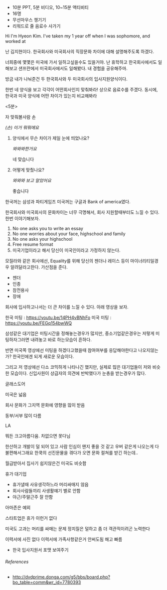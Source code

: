 * 10분 PPT, 5분 비디오, 10~15분 액티비티
* 16명
* 무선마우스 챙기기
* 리워드로 줄 음료수 사가기



Hi I'm Hyeon Kim. I've taken my 1 year off when I was sophomore, and worked at

난 김지현이다. 한국회사와 미국회사의 직장문화 차이에 대해 설명해주도록 하겠다.

너희중에 몇몇은 미국에 가서 일하고싶을수도 있을거야.
난 휴학하고 한국회사에서도 일해보고 샌프란에서 미국회사에서도 일해봤다.
내 경험을 공유해주마.

방금 내가 나눠준건 두 한국회사와 두 미국회사의 입사지원양식이다.

한번 네 양식을 보고 각각이 어떤회사인지 맞춰봐라! 상으로 음료수를 주겠다.
동시에, 한국과 미국 양식에 어떤 차이가 있는지 비교해봐라

<5분>

자 맞춰볼사람 손

*(손) 이거 뭐뭐에요*

1.  양식에서 무슨 차이가 제일 눈에 띄었나요?

    *뫄뫄뫄한거요*

    네 맞습니다

2.  어떻게 맞췄나요?

    *뫄뫄뫄 보고 알았어요*

    좋습니다

한국꺼는 삼성과 파티게임즈
미국꺼는 구글과 Bank of america였다.

한국회사와 미국회사의 문화차이는 너무 극명해서, 회사 지원할때부터도 느낄 수 있다.
한번 이야기해보자.

1.  No one asks you to write an essay
1.  No one worries about your face, highschool and family
1.  No one asks your highschool
1.  Free resume format
1.  미국기업이라고 해서 당신이 미국인이라고 가정하지 않는다.

모질라와 같은 회사에선, Equality를 위해 당신의 젠더나 레이스 등이
마이너리티일경우 알려달라고한다. 가산점을 준다.

- 젠더
- 인종
- 참전용사
- 장애

회사에 입사하고나서는 더 큰 차이를 느낄 수 있다. 아래 영상을 보자.

한국 미팅 : https://youtu.be/14PH4vBNhFo
미국 미팅 : https://youtu.be/FEGq154bwWQ

삼성같은 대기업은 미팅시간을 정해놓는경우가 많지만, 중소기업같은경우는 저렇게
미팅하자그러면 내려놓고 바로 하는모습이 흔하다.

반면 미국쪽 영상에선 미팅을 하겠다고했을때 참여여부를 응답해야한다고
나오지않는가? 한국인에겐 되게 새로운 모습이다.

그리고 저 영상에선 다소 코믹하게 나타나긴 했지만, 실제로 많은 대기업들이 저와
비슷한 모습이다. 신입사원이 상급자의 의견에 반박했다가 눈총을 받는경우가 많다.








글래스도어





미국은 넓음

회사 문화가 그지역 문화에 영향을 많이 받음

동부/서부 많이 다름

LA

뭐든 크고아름다움. 차없으면 못다님

한산하고 개발이 덜 되어 있고 사람 인심이 왠지 좋을 것 같고
우버 같은게 나오는게 다 불편해서그래요
한쿡의 선진문물을 겪다가 오면 문화 컬쳐를 받긴 하는데..

월급받아서 집사기 쉽지않은건 미국도 비슷함

휴가
대기업
- 휴가낼때 사유생각하느라 머리싸매지 않음
- 회사사람들끼리 사생활얘기 별로 안함
- 야근/주말근주 잘 안함

아마존은 예외

스타트업은 휴가 이런거 없다

미국도 고과는 머리를 싸매는 문제
정치질은 덜하고 좀 더 객관적이려곤 노력한다


이력서에 사진 없다
이력서에 가족사항같은거 안써도됨
해고 빠름

* 한국 입사지원서 포맷 보여주기

###### References
- http://dvdprime.donga.com/g5/bbs/board.php?bo_table=comm&wr_id=7780393
